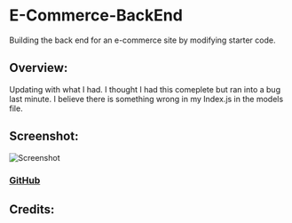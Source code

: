 # E-Commerce-BackEnd
Building the back end for an e-commerce site by modifying starter code.

## Overview:
Updating with what I had. I thought I had this comeplete but ran into a bug last minute. I believe there is something wrong in my Index.js in the models file.


## Screenshot:
![Screenshot](screenshot.gif)

### [GitHub](https://github.com/Acanthodoris/E-Commerce-BackEnd)

## Credits: